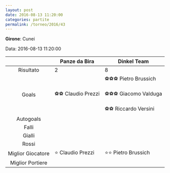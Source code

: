```yaml
---
layout: post
date: 2016-08-13 11:20:00
categories: partite
permalink: /torneo/2016/43
---
```

**Girone**: Cunei

Data: 2016-08-13 11:20:00

| | Panze da Bira | Dinkel Team |
|:-----:|-----|-----|
Risultato|2|8
Goals|⚽⚽ Claudio Prezzi|⚽⚽⚽ Pietro Brussich<br/><br/>⚽⚽⚽ Giacomo Valduga<br/><br/>⚽⚽ Riccardo Versini<br/>
Autogoals||
Falli||
Gialli||
Rossi||
Miglior Giocatore|⭐ Claudio Prezzi<br/>|⭐⭐ Pietro Brussich<br/>
Miglior Portiere||